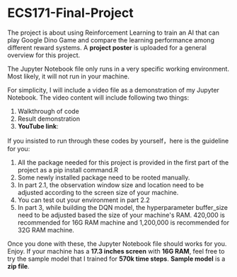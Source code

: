 # ECS171-Final-Project
The project is about using Reinforcement Learning to train an AI that can play Google Dino Game and compare the learning performance among different reward systems.
A **project poster** is uploaded for a general overview for this project.

The Jupyter Notebook file only runs in a very specific working environment. Most likely, it will not run in your machine.

For simplicity, I will include a video file as a demonstration of my Jupyter Notebook.
The video content will include following two things:
1. Walkthrough of code
2. Result demonstration
3. **YouTube link**: 

If you insisted to run through these codes by yourself，here is the guideline for you:
1. All the package needed for this project is provided in the first part of the project as a pip install command.R
2. Some newly installed package need to be rooted manually.
3. In part 2.1, the observation window size and location need to be adjusted according to the screen size of your machine.
4. You can test out your environment in part 2.2
5. In part 3, while building the DQN model, the hyperparameter buffer_size need to be adjusted based the size of your 
machine's RAM. 420,000 is recommended for 16G RAM machine and 1,200,000 is recommended for 32G RAM machine.

Once you done with these, the Jupyter Notebook file should works for you. Enjoy.
If your machine has a **17.3 inches screen** with **16G RAM**, feel free to try the sample model that I trained for **570k time steps**.
**Sample model** is a **zip file**.
